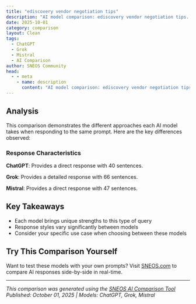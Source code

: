 ```yaml
---
title: "ediscovery vendor negotiation tips"
description: "AI model comparison: ediscovery vendor negotiation tips..."
date: 2025-10-01
category: comparison
layout: Clean
tags:
  - ChatGPT
  - Grok
  - Mistral
  - AI Comparison
author: SNEOS Community
head:
  - - meta
    - name: description
      content: "AI model comparison: ediscovery vendor negotiation tips..."
---
```


<ChatComparison
  title="ediscovery vendor negotiation tips"
  prompt="ediscovery vendor negotiation tips"
  :responses='{"ChatGPT": "Certainly! Here are some effective tips for negotiating with eDiscovery vendors:\n\n### 1. **Understand Your Needs Thoroughly**\n - Clearly define the scope of your project, including expected data volume, complexity, timeline, and required features.\n - Identify must-have vs. nice-to-have services to prioritize during negotiation.\n\n### 2. **Do Market Research**\n - Get quotes from multiple vendors to understand pricing benchmarks.\n - Research each vendor\u2019s reputation, reliability, and technology capabilities.\n\n### 3. **Ask for Detailed Pricing Breakdown**\n - Request a transparent breakdown of all costs: storage, processing, review, hosting, exports, and user fees.\n - Clarify any potential hidden or extra fees.\n\n### 4. **Negotiate Pricing Models**\n - Explore different pricing models: flat fees, per GB/TB, per document, or per user licenses.\n - Negotiate for volume discounts, especially if expecting large data sets.\n - Seek flexible pricing options for uncertain or fluctuating data volumes.\n\n### 5. **Leverage Data Control and Security**\n - Confirm security protocols and data residency compliance.\n - Negotiate terms to ensure you retain control over your data and can export it easily.\n\n### 6. **Request a Pilot or Trial Period**\n - Ask for a limited pilot project or trial at a reduced rate to assess the platform and service quality.\n - Use the pilot as leverage if you encounter issues or want to negotiate better terms.\n\n### 7. **Discuss Service Level Agreements (SLAs)**\n - Ensure SLAs cover uptime, support response times, and data processing speeds.\n - Include penalties or exit options if SLAs are not met.\n\n### 8. **Negotiate Contract Terms**\n - Aim for shorter contract terms with renewal flexibility to avoid long-term lock-ins.\n - Seek clearly defined termination clauses and data return/deletion policies.\n\n### 9. **Bundle Services**\n - Consider bundling related services (processing, hosting, review tools) for cost savings.\n - Negotiate add-ons or upgrades at reduced rates.\n\n### 10. **Utilize Your Leverage**\n - If you\u2019re a large or repeat customer, leverage that for volume discounts or preferential treatment.\n - Highlight competitive offers from other vendors to push for better pricing.\n\n### 11. **Clarify Support and Training**\n - Ensure adequate training, onboarding, and technical support are included or available at reasonable rates.\n - Negotiate inclusion of support hours in the base price.\n\n### 12. **Document Everything**\n - Get all negotiated terms clearly documented in writing.\n - Review contract language carefully with legal counsel before signing.\n\n---\n\nWould you like help drafting specific negotiation language or questions to ask eDiscovery vendors?", "Grok": "Negotiating with eDiscovery vendors can be a critical process to ensure you get the best value, service, and technology for your legal or compliance needs. eDiscovery projects often involve significant costs, complex data, and tight timelines, so a strategic approach to negotiation is essential. Here are detailed tips to help you negotiate effectively with eDiscovery vendors:\n\n---\n\n### 1. Understand Your Needs and Scope\n - **Define Your Requirements:** Before entering negotiations, clearly outline your project\u2019s scope, including data volume, types of data (emails, documents, social media, etc.), timelines, and specific functionalities (e.g., predictive coding, analytics, or review platforms).\n - **Identify Must-Haves vs. Nice-to-Haves:** Prioritize critical features (e.g., data security, scalability) over optional ones to focus negotiations on key areas.\n - **Anticipate Growth:** Consider future needs, such as increased data volumes or additional matters, and negotiate for scalability and flexibility in pricing or services.\n\n---\n\n### 2. Research and Benchmark Vendors\n - **Compare Multiple Vendors:** Solicit proposals from at least 2-3 vendors to create competition and give you leverage in negotiations. Compare their pricing models, technology capabilities, and service levels.\n - **Understand Market Rates:** Research industry benchmarks for pricing (e.g., cost per GB for processing, hosting, or review) to avoid overpaying.\n - **Check References and Reviews:** Speak to other clients or review case studies to assess the vendor\u2019s reliability, responsiveness, and performance. Use this information to justify requests for better terms.\n\n---\n\n### 3. Focus on Pricing Transparency\n - **Request Detailed Pricing Breakdowns:** Ask for itemized quotes that separate costs for data ingestion, processing, hosting, user licenses, analytics, and support. This helps identify areas to negotiate or potential hidden fees.\n - **Negotiate Fixed or Capped Pricing:** For large or unpredictable projects, push for fixed-fee or capped pricing to avoid cost overruns. If this isn\u2019t possible, negotiate lower rates for overages.\n - **Ask About Discounts:** Vendors may offer discounts for long-term contracts, bulk data, or bundling services (e.g., processing and hosting together).\n - **Beware of Hidden Costs:** Clarify costs for data transfer, storage beyond the project timeline, or additional users. Negotiate to have these waived or minimized.\n\n---\n\n### 4. Leverage Volume and Long-Term Commitments\n - **Use Data Volume as Leverage:** If your organization deals with large data sets, emphasize this as a reason for better pricing or added value services.\n - **Commit to Long-Term Relationships:** If you anticipate recurring eDiscovery needs, offer a multi-year contract or exclusivity in exchange for lower rates or enhanced support.\n - **Negotiate Volume Discounts:** For ongoing matters or multiple projects, request tiered pricing that reduces costs as data or user volumes increase.\n\n---\n\n### 5. Prioritize Service Level Agreements (SLAs)\n - **Negotiate Clear SLAs:** Ensure the vendor commits to specific performance metrics, such as uptime guarantees, data processing speeds, and response times for support tickets.\n - **Include Penalties for Non-Performance:** Negotiate penalties or credits if the vendor fails to meet SLA terms, such as delays in processing or system downtime.\n - **Secure Dedicated Support:** For critical projects, request a dedicated project manager or support team at no additional cost to ensure timely communication and issue resolution.\n\n---\n\n### 6. Address Data Security and Compliance\n - **Demand Strong Security Standards:** Given the sensitivity of eDiscovery data, ensure the vendor complies with industry standards (e.g., ISO 27001, SOC 2) and regulations like GDPR or HIPAA. Negotiate for additional security measures if needed, such as encryption or restricted access.\n - **Negotiate Data Deletion Terms:** Clarify how and when data will be securely deleted after the project ends, and negotiate penalties for data breaches caused by vendor negligence.\n - **Location of Data Storage:** If data residency is a concern, negotiate for storage in specific jurisdictions to comply with local laws.\n\n---\n\n### 7. Negotiate Flexibility in Contracts\n - **Avoid Long-Term Lock-Ins:** Push for shorter contract terms or termination clauses that allow you to exit without significant penalties if the vendor underperforms.\n - **Build in Scalability:** Negotiate terms that allow you to adjust data volumes, users, or services mid-project without steep cost increases.\n - **Include Exit Strategies:** Ensure the contract specifies how data will be returned or migrated if you switch vendors, ideally at no or minimal cost.\n\n---\n\n### 8. Request Value-Added Services\n - **Free Training and Support:** Ask for complimentary training sessions for your team on the vendor\u2019s platform, as well as ongoing technical support at no extra charge.\n - **Trial Periods or Proof of Concept:** Negotiate a free or low-cost trial to test the vendor\u2019s platform before committing to a full contract.\n - **Bundled Analytics Tools:** Many vendors offer advanced features like predictive coding or data visualization. Negotiate to include these tools in the base price rather than as add-ons.\n\n---\n\n### 9. Build a Relationship and Use Leverage\n - **Establish Trust:** Approach negotiations as a partnership rather than a confrontation. Building rapport can lead to better terms and goodwill for future needs.\n - **Mention Competition:** Politely mention that you\u2019re considering other vendors to encourage better offers, but avoid bluffing if you can\u2019t follow through.\n - **Highlight Your Value as a Client:** If your organization is a large or high-profile client, emphasize the potential for repeat business or referrals to negotiate better terms.\n\n---\n\n### 10. Review and Finalize the Contract Carefully\n - **Engage Legal Counsel:** Have your in-house counsel or an external attorney review the contract to identify unfavorable terms or risks before signing.\n - **Negotiate Liability Caps:** Limit the vendor\u2019s ability to disclaim liability for errors or breaches, and negotiate reasonable caps on your own liability.\n - **Document Everything:** Ensure all negotiated terms, including verbal agreements or promises, are clearly reflected in the final contract.\n\n---\n\nBy preparing thoroughly, understanding your leverage, and focusing on transparency and flexibility, you can secure favorable terms with an eDiscovery vendor. Always aim for a balance between cost savings and quality of service to ensure the vendor can meet your needs effectively. If you have a specific scenario or vendor in mind, let me know, and I can tailor these tips further!", "Mistral": "Negotiating with an eDiscovery vendor involves several key considerations to ensure you get the best value for your money while meeting your legal and technical requirements. Here are some tips to help you through the process:\n\n### 1. **Understand Your Needs**\n - **Define Requirements:** Clearly outline what you need from the eDiscovery service, including data volume, types of data, compliance requirements, and any specific features or tools.\n - **Prioritize Features:** Identify which features are must-haves versus nice-to-haves.\n\n### 2. **Research Vendors**\n - **Market Analysis:** Conduct a thorough market analysis to identify potential vendors. Look at reviews, case studies, and industry reports.\n - **Reputation and Experience:** Check the vendor\u0027s reputation, experience, and track record in handling similar projects.\n\n### 3. **Request for Proposal (RFP)**\n - **Detailed RFP:** Create a detailed RFP that outlines your requirements, timelines, and evaluation criteria.\n - **Comparative Analysis:** Use the RFP responses to compare vendors on cost, features, service levels, and other critical factors.\n\n### 4. **Cost Considerations**\n - **Pricing Models:** Understand the vendor\u0027s pricing model (e.g., per GB, per user, per project). Ensure there are no hidden costs.\n - **Budget Alignment:** Align the vendor\u0027s pricing with your budget. Be prepared to negotiate on price, especially if you are a long-term or high-volume client.\n\n### 5. **Service Level Agreements (SLAs)**\n - **Performance Metrics:** Define clear performance metrics and SLAs. Ensure the vendor commits to meeting these standards.\n - **Penalties:** Include penalties for non-compliance with SLAs to hold the vendor accountable.\n\n### 6. **Data Security and Compliance**\n - **Security Protocols:** Ensure the vendor has robust security protocols in place to protect your data.\n - **Compliance:** Verify that the vendor complies with relevant regulations and standards (e.g., GDPR, HIPAA).\n\n### 7. **Support and Training**\n - **Customer Support:** Negotiate for comprehensive customer support, including 24/7 availability and dedicated account managers.\n - **Training:** Ensure the vendor provides adequate training for your team to use the eDiscovery tools effectively.\n\n### 8. **Flexibility and Scalability**\n - **Scalability:** Ensure the solution can scale with your needs, whether it\u0027s an increase in data volume or additional features.\n - **Customization:** Negotiate for customization options to tailor the solution to your specific requirements.\n\n### 9. **Contract Terms**\n - **Length of Contract:** Negotiate the length of the contract to suit your needs. Consider shorter terms if you are unsure about long-term commitment.\n - **Termination Clauses:** Include clear termination clauses and exit strategies in case the service does not meet your expectations.\n\n### 10. **Negotiation Tactics**\n - **Leverage Competition:** Use competing offers to negotiate better terms.\n - **Volume Discounts:** Negotiate for volume discounts if you have a large amount of data or multiple projects.\n - **Long-Term Commitment:** Offer a long-term commitment in exchange for better pricing or additional services.\n\n### 11. **Trial Period**\n - **Pilot Project:** Negotiate for a pilot project or trial period to assess the vendor\u0027s capabilities before committing fully.\n\n### 12. **Post-Implementation Review**\n - **Performance Review:** Schedule regular performance reviews to ensure the vendor continues to meet your needs and SLAs.\n - **Feedback Loop:** Establish a feedback loop to address any issues promptly.\n\nBy following these tips, you can effectively negotiate with an eDiscovery vendor to secure a solution that meets your needs while providing good value for your investment."}' 
  published-date="21:34"
/>

## Analysis

This comparison demonstrates the different approaches each AI model takes when responding to the same prompt. Here are the key differences observed:

### Response Characteristics

**ChatGPT**: Provides a direct response with 40 sentences. 

**Grok**: Provides a detailed response with 66 sentences. 

**Mistral**: Provides a direct response with 47 sentences. 

## Key Takeaways

- Each model brings unique strengths to this type of query
- Response styles vary significantly between models
- Consider your specific use case when choosing between these models

## Try This Comparison Yourself

Want to test these models with your own prompts? Visit [SNEOS.com](https://sneos.com) to compare AI responses side-by-side in real-time.

---

*This comparison was generated using the [SNEOS AI Comparison Tool](https://sneos.com)*
*Published: October 01, 2025 | Models: ChatGPT, Grok, Mistral*
